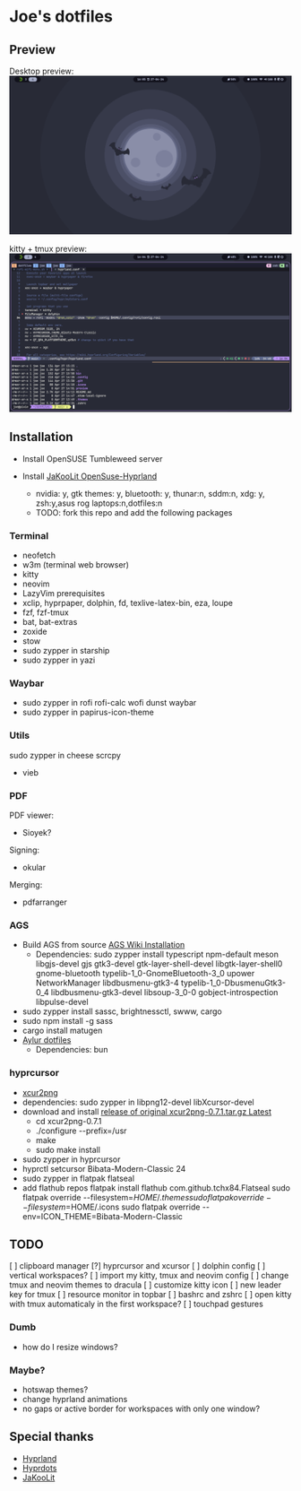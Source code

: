 # Joe's dotfiles

## Preview

Desktop preview:
![Desktop preview](preview/desktop.png)

kitty + tmux preview:
![kitty + tmux preview](preview/kitty_tmux.png)

## Installation

- Install OpenSUSE Tumbleweed server
- Install [JaKooLit OpenSuse-Hyprland](https://github.com/JaKooLit/OpenSuse-Hyprland?fbclid=IwAR3Rzc_MFDQIDP3Ql6kbvQmWMFSuTwKqsiOSk9eQqM9MAaTC34tLbsGomvU)

  - nvidia: y, gtk themes: y, bluetooth: y, thunar:n, sddm:n, xdg: y, zsh:y,asus rog laptops:n,dotfiles:n
  - TODO: fork this repo and add the following packages

### Terminal

- neofetch
- w3m (terminal web browser)
- kitty
- neovim
- LazyVim prerequisites
- xclip, hyprpaper, dolphin, fd, texlive-latex-bin, eza, loupe
- fzf, fzf-tmux
- bat, bat-extras
- zoxide
- stow
- sudo zypper in starship
- sudo zypper in yazi

### Waybar

- sudo zypper in rofi rofi-calc wofi dunst waybar
- sudo zypper in papirus-icon-theme

### Utils

sudo zypper in cheese scrcpy

- vieb

### PDF

PDF viewer:

- Sioyek?

Signing:

- okular

Merging:

- pdfarranger

### AGS

- Build AGS from source [AGS Wiki Installation](https://aylur.github.io/ags-docs/config/installation/)
  - Dependencies: sudo zypper install typescript npm-default meson libgjs-devel gjs gtk3-devel gtk-layer-shell-devel libgtk-layer-shell0 gnome-bluetooth typelib-1_0-GnomeBluetooth-3_0 upower NetworkManager libdbusmenu-gtk3-4 typelib-1_0-DbusmenuGtk3-0_4 libdbusmenu-gtk3-devel libsoup-3_0-0 gobject-introspection libpulse-devel
- sudo zypper install sassc, brightnessctl, swww, cargo
- sudo npm install -g sass
- cargo install matugen
- [Aylur dotfiles](https://github.com/Aylur/dotfiles.git)
  - Dependencies: bun

### hyprcursor

- [xcur2png](https://github.com/eworm-de/xcur2png)
- dependencies: sudo zypper in libpng12-devel libXcursor-devel
- download and install [release of original xcur2png-0.7.1.tar.gz Latest](https://github.com/eworm-de/xcur2png/releases/tag/0.7.1)
  - cd xcur2png-0.7.1
  - ./configure --prefix=/usr
  - make
  - sudo make install
- sudo zypper in hyprcursor
- hyprctl setcursor Bibata-Modern-Classic 24
- sudo zypper in flatpak flatseal
- add flathub repos
  flatpak install flathub com.github.tchx84.Flatseal
  sudo flatpak override --filesystem=$HOME/.themes
  sudo flatpak override --filesystem=$HOME/.icons
  sudo flatpak override --env=ICON_THEME=Bibata-Modern-Classic

## TODO

[ ] clipboard manager
[?] hyprcursor and xcursor
[ ] dolphin config
[ ] vertical workspaces?
[ ] import my kitty, tmux and neovim config
[ ] change tmux and neovim themes to dracula
[ ] customize kitty icon
[ ] new leader key for tmux
[ ] resource monitor in topbar
[ ] bashrc and zshrc
[ ] open kitty with tmux automaticaly in the first workspace?
[ ] touchpad gestures

### Dumb

- how do I resize windows?

### Maybe?

- hotswap themes?
- change hyprland animations
- no gaps or active border for workspaces with only one window?

## Special thanks

- [Hyprland](https://github.com/hyprwm/Hyprland)
- [Hyprdots](https://github.com/prasanthrangan/hyprdots)
- [JaKooLit](https://github.com/JaKooLit)
